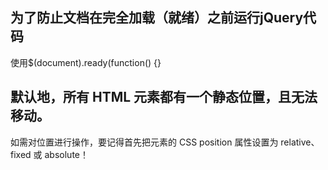 ## 为了防止文档在完全加载（就绪）之前运行jQuery代码
  使用$(document).ready(function() {} 
##  默认地，所有 HTML 元素都有一个静态位置，且无法移动。
  如需对位置进行操作，要记得首先把元素的 CSS position 属性设置为 relative、fixed 或 absolute！ 